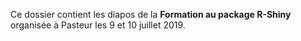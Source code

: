 Ce dossier contient les diapos de la **Formation au package R-Shiny** organisée à Pasteur les 9 et 10 juillet 2019. 
